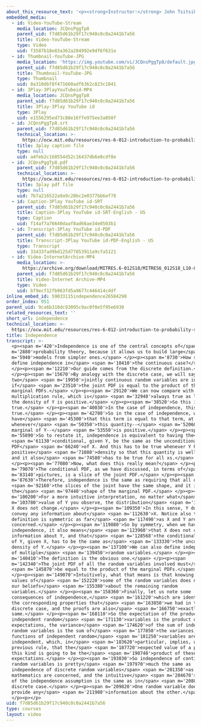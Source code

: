 ```yaml
---
about_this_resource_text: '<p><strong>Instructor:</strong> John Tsitsiklis</p>'
embedded_media:
  - id: Video-YouTube-Stream
    media_location: JCQnsPggTp8
    parent_uid: f7d85d61b29f17c940c0c0a2441b7a56
    title: Video-YouTube-Stream
    type: Video
    uid: f3587b18e83a362a284992e9df6f631e
  - id: Thumbnail-YouTube-JPG
    media_location: 'https://img.youtube.com/vi/JCQnsPggTp8/default.jpg'
    parent_uid: f7d85d61b29f17c940c0c0a2441b7a56
    title: Thumbnail-YouTube-JPG
    type: Thumbnail
    uid: 8a310dbf8f471660adf6362c823c1041
  - id: 3Play-3PlayYouTubeid-MP4
    media_location: JCQnsPggTp8
    parent_uid: f7d85d61b29f17c940c0c0a2441b7a56
    title: 3Play-3Play YouTube id
    type: 3Play
    uid: e1556295ed73c88e16ffe975ee3a050f
  - id: JCQnsPggTp8.srt
    parent_uid: f7d85d61b29f17c940c0c0a2441b7a56
    technical_location: >-
      https://ocw.mit.edu/resources/res-6-012-introduction-to-probability-spring-2018/part-i-the-fundamentals/independence/JCQnsPggTp8.srt
    title: 3play caption file
    type: null
    uid: a4feb2c168554d52c16437db6e0cdf8e
  - id: JCQnsPggTp8.pdf
    parent_uid: f7d85d61b29f17c940c0c0a2441b7a56
    technical_location: >-
      https://ocw.mit.edu/resources/res-6-012-introduction-to-probability-spring-2018/part-i-the-fundamentals/independence/JCQnsPggTp8.pdf
    title: 3play pdf file
    type: null
    uid: 7b7a216522a9a9c20bc2e0377bb6ef78
  - id: Caption-3Play YouTube id-SRT
    parent_uid: f7d85d61b29f17c940c0c0a2441b7a56
    title: Caption-3Play YouTube id-SRT-English - US
    type: Caption
    uid: f14af7a76640daaf8ad66ae34e0503b1
  - id: Transcript-3Play YouTube id-PDF
    parent_uid: f7d85d61b29f17c940c0c0a2441b7a56
    title: Transcript-3Play YouTube id-PDF-English - US
    type: Transcript
    uid: 33433fad9bd125d77853911a9cfa5121
  - id: Video-InternetArchive-MP4
    media_location: >-
      https://archive.org/download/MITRES.6-012S18/MITRES6_012S18_L10-05_300k.mp4
    parent_uid: f7d85d61b29f17c940c0c0a2441b7a56
    title: Video-Internet Archive-MP4
    type: Video
    uid: bf9ecf12fb963fd5a9677c446414cddf
inline_embed_id: 59033115independence26584298
order_index: 951
parent_uid: 9ca6b310dc93095c9ac0f0e5f95e6930
related_resources_text: ''
short_url: independence
technical_location: >-
  https://ocw.mit.edu/resources/res-6-012-introduction-to-probability-spring-2018/part-i-the-fundamentals/independence
title: Independence
transcript: >-
  <p><span m='420'>Independence is one of the central concepts of</span> <span
  m='2880'>probability theory, because it allows us to build large</span> <span
  m='5940'>models from simpler ones.</span> </p><p><span m='8730'>How should we
  define independence in</span> <span m='10410'>the continuous case?</span>
  </p><p><span m='12210'>Our guide comes from the discrete definition.</span>
  </p><p><span m='15670'>By analogy with the discrete case, we will say that
  two</span> <span m='19950'>jointly continuous random variables are independent
  if</span> <span m='23510'>the joint PDF is equal to the product of the
  marginal PDFs.</span> </p><p><span m='29120'>We can now compare with the
  multiplication rule, which is</span> <span m='32940'>always true as long as
  the density of Y is positive.</span> </p><p><span m='38520'>So this is always
  true.</span> </p><p><span m='40030'>In the case of independence, this is
  true.</span> </p><p><span m='42780'>So in the case of independence, we must
  have</span> <span m='45300'>that this term is equal to that term, at least
  whenever</span> <span m='50350'>this quantity--</span> <span m='52060'>the
  marginal of Y--</span> <span m='53550'>is positive.</span> </p><p><span
  m='55890'>So to restate it, independence is equivalent to having the</span>
  <span m='61130'>conditional, given Y, be the same as the unconditional
  PDF</span> <span m='66240'>of X. And this has to be true whenever Y has a
  positive</span> <span m='71080'>density so that this quantity is well defined,
  and it also</span> <span m='74580'>has to be true for all xs.</span>
  </p><p><span m='77080'>Now, what does this really mean?</span> </p><p><span
  m='79070'>The conditional PDF, as we have discussed, in terms of</span> <span
  m='83140'>pictures, is a slice of the joint PDF.</span> </p><p><span
  m='87630'>Therefore, independence is the same as requiring that all of</span>
  <span m='92160'>the slices of the joint have the same shape, and it is
  the</span> <span m='97440'>shape of the marginal PDF.</span> </p><p><span
  m='100200'>For a more intuitive interpretation, no matter what</span> <span
  m='103780'>value of Y you observe, the distribution</span> <span m='107090'>of
  X does not change.</span> </p><p><span m='109350'>In this sense, Y does not
  convey any information about</span> <span m='112630'>X. Notice also that this
  definition is symmetric as far</span> <span m='117490'>as X and Y are
  concerned.</span> </p><p><span m='119880'>So by symmetry, when we have
  independence, it also means</span> <span m='123960'>that X does not convey any
  information about Y, and that</span> <span m='128568'>the conditional density
  of Y, given X, has to be the same as</span> <span m='133330'>the unconditional
  density of Y.</span> </p><p><span m='137100'>We can also define independence
  of multiple</span> <span m='139450'>random variables.</span> </p><p><span
  m='140410'>The definition is the obvious one.</span> </p><p><span
  m='142340'>The joint PDF of all the random variables involved must</span>
  <span m='145870'>be equal to the product of the marginal PDFs.</span>
  </p><p><span m='149070'>Intuitively, what that means is that knowing the
  values of</span> <span m='152220'>some of the random variables does not affect
  our beliefs</span> <span m='155380'>about the remaining random
  variables.</span> </p><p><span m='158360'>Finally, let us note some
  consequences of independence,</span> <span m='161220'>which are identical to
  the corresponding properties that</span> <span m='163850'>we had in the
  discrete case, and the proofs are also</span> <span m='166750'>exactly the
  same.</span> </p><p><span m='168110'>So the expectation of the product of
  independent random</span> <span m='171130'>variables is the product of the
  expectations, the variance</span> <span m='174620'>of the sum of independent
  random variables is the sum of</span> <span m='177850'>the variances, and
  functions of independent random</span> <span m='181250'>variables are also
  independent, which, in</span> <span m='183620'>particular, implies, using the
  previous rule, that the</span> <span m='187720'>expected value of a product of
  this kind is going to be the</span> <span m='190740'>product of these
  expectations.</span> </p><p><span m='193830'>So independence of continuous
  random variables is pretty</span> <span m='197970'>much the same as
  independence of discrete random variables</span> <span m='201350'>as far as
  mathematics are concerned, and the intuitive</span> <span m='204670'>content
  of the independence assumption is the same as in</span> <span m='208810'>the
  discrete case.</span> </p><p><span m='209820'>One random variable does not
  provide any</span> <span m='211980'>information about the other.</span>
  </p><p></p>
uid: f7d85d61b29f17c940c0c0a2441b7a56
type: courses
layout: video
---
```

